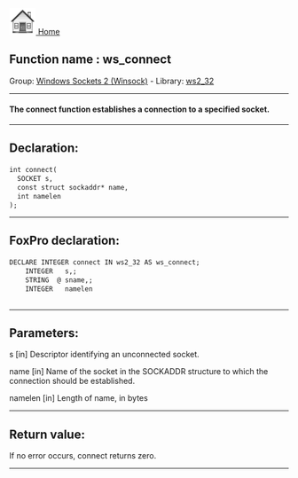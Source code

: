 [<img src="../../images/home.png"> Home ](https://github.com/VFPX/Win32API)  

## Function name : ws_connect
Group: [Windows Sockets 2 (Winsock)](../../functions_group.md#Windows_Sockets_2_(Winsock))  -  Library: [ws2_32](../../Libraries.md#ws2_32)  
***  


#### The <Strong>connect</Strong> function establishes a connection to a specified socket.

***  


## Declaration:
```foxpro  
int connect(
  SOCKET s,
  const struct sockaddr* name,
  int namelen
);  
```  
***  


## FoxPro declaration:
```foxpro  
DECLARE INTEGER connect IN ws2_32 AS ws_connect;
	INTEGER   s,;
	STRING  @ sname,;
	INTEGER   namelen
  
```  
***  


## Parameters:
s 
[in] Descriptor identifying an unconnected socket. 

name 
[in] Name of the socket in the SOCKADDR structure to which the connection should be established. 

namelen 
[in] Length of name, in bytes   
***  


## Return value:
If no error occurs, connect returns zero.  
***  

